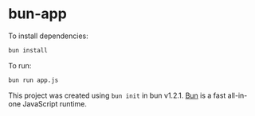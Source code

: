 # bun-app

To install dependencies:

```bash
bun install
```

To run:

```bash
bun run app.js
```

This project was created using `bun init` in bun v1.2.1. [Bun](https://bun.sh) is a fast all-in-one JavaScript runtime.
